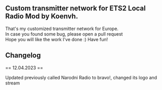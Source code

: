 ## Custom transmitter network for ETS2 Local Radio Mod by Koenvh.

That's my customized transmitter network for Europe. <br>
In case you found some bug, please open a pull request <br>
Hope you will like the work I've done :) Have fun!

## Changelog

== 12.04.2023 ==

Updated previously called Narodni Radio to bravo!, changed its logo and stream
